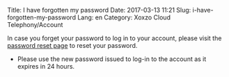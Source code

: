 Title: I have forgotten my password
Date: 2017-03-13 11:21
Slug: i-have-forgotten-my-password
Lang: en
Category: Xoxzo Cloud Telephony/Account

In case you forget your password to log in to your account, please visit the [password reset page](https://www.xoxzo.com/en/accounts/password/reset/) to reset your password.

* Please use the new password issued to log-in to the account as it expires in 24 hours.
